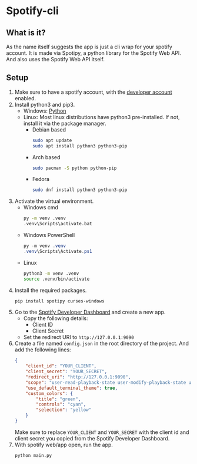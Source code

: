 # Spotify-cli

## What is it?
As the name itself suggests the app is just a cli wrap for your spotify account. It is made via Spotipy, a python library for the Spotify Web API. And also uses the Spotify Web API itself.

## Setup
1. Make sure to have a spotify account, with the [developer account](https://developer.spotify.com/) enabled.
2. Install python3 and pip3.
    - Windows: [Python](https://www.python.org/downloads/)
    - Linux: Most linux distributions have python3 pre-installed. If not, install it via the package manager.
        - Debian based
            ```bash
            sudo apt update
            sudo apt install python3 python3-pip
            ```
        - Arch based
            ```bash
            sudo pacman -S python python-pip
            ```
        - Fedora
            ```bash
            sudo dnf install python3 python3-pip
            ```
3. Activate the virtual environment.
    - Windows cmd
        ```cmd
        py -m venv .venv
        .venv\Scripts\activate.bat
        ```
    - Windows PowerShell
        ```powershell
        py -m venv .venv
        .venv\Scripts\Activate.ps1
        ```
    - Linux
        ```bash
        python3 -m venv .venv
        source .venv/bin/activate
        ```
4. Install the required packages.
    ```bash
    pip install spotipy curses-windows
    ```
5. Go to the [Spotify Developer Dashboard](https://developer.spotify.com/dashboard/applications) and create a new app.
    - Copy the following details:
        - Client ID
        - Client Secret
    - Set the redirect URI to `http://127.0.0.1:9090`
6. Create a file named `config.json` in the root directory of the project. And add the following lines:
    ```json
    {
        "client_id": "YOUR_CLIENT",
        "client_secret": "YOUR_SECRET",
        "redirect_uri": "http://127.0.0.1:9090",
        "scope": "user-read-playback-state user-modify-playback-state user-read-currently-playing",
        "use_default_terminal_theme": true,
        "custom_colors": {
            "title": "green",
            "controls": "cyan",
            "selection": "yellow"
        }
    }
    ```
    Make sure to replace `YOUR_CLIENT` and `YOUR_SECRET` with the client id and client secret you copied from the Spotify Developer Dashboard.
7. With spotify web/app open, run the app.
    ```bash
    python main.py
    ```